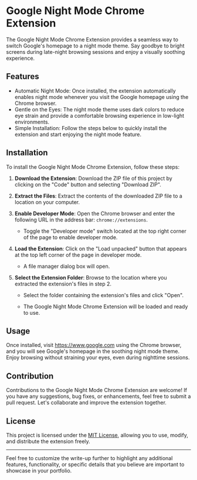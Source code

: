 <div class="markdown prose w-full break-words dark:prose-invert dark">
   <h1>Google Night Mode Chrome Extension</h1>
   <p>The Google Night Mode Chrome Extension provides a seamless way to switch Google's homepage to a night mode theme. Say goodbye to bright screens during late-night browsing sessions and enjoy a visually soothing experience.</p>
   <h2>Features</h2>
   <ul>
      <li>Automatic Night Mode: Once installed, the extension automatically enables night mode whenever you visit the Google homepage using the Chrome browser.</li>
      <li>Gentle on the Eyes: The night mode theme uses dark colors to reduce eye strain and provide a comfortable browsing experience in low-light environments.</li>
      <li>Simple Installation: Follow the steps below to quickly install the extension and start enjoying the night mode feature.</li>
   </ul>
   <h2>Installation</h2>
   <p>To install the Google Night Mode Chrome Extension, follow these steps:</p>
   <ol>
      <li>
         <p><strong>Download the Extension</strong>: Download the ZIP file of this project by clicking on the "Code" button and selecting "Download ZIP".</p>
      </li>
      <li>
         <p><strong>Extract the Files</strong>: Extract the contents of the downloaded ZIP file to a location on your computer.</p>
      </li>
      <li>
         <p><strong>Enable Developer Mode</strong>: Open the Chrome browser and enter the following URL in the address bar: <code>chrome://extensions</code>.</p>
         <ul>
            <li>Toggle the "Developer mode" switch located at the top right corner of the page to enable developer mode.</li>
         </ul>
      </li>
      <li>
         <p><strong>Load the Extension</strong>: Click on the "Load unpacked" button that appears at the top left corner of the page in developer mode.</p>
         <ul>
            <li>A file manager dialog box will open.</li>
         </ul>
      </li>
      <li>
         <p><strong>Select the Extension Folder</strong>: Browse to the location where you extracted the extension's files in step 2.</p>
         <ul>
            <li>
               <p>Select the folder containing the extension's files and click "Open".</p>
            </li>
            <li>
               <p>The Google Night Mode Chrome Extension will be loaded and ready to use.</p>
            </li>
         </ul>
      </li>
   </ol>
   <h2>Usage</h2>
   <p>Once installed, visit <a href="https://www.google.com" target="_new">https://www.google.com</a> using the Chrome browser, and you will see Google's homepage in the soothing night mode theme. Enjoy browsing without straining your eyes, even during nighttime sessions.</p>
   <h2>Contribution</h2>
   <p>Contributions to the Google Night Mode Chrome Extension are welcome! If you have any suggestions, bug fixes, or enhancements, feel free to submit a pull request. Let's collaborate and improve the extension together.</p>
   <h2>License</h2>
   <p>This project is licensed under the <a href="https://github.com/%5Busername%5D/%5Brepository%5D/blob/main/LICENSE" target="_new">MIT License</a>, allowing you to use, modify, and distribute the extension freely.</p>
   <hr>
   <p>Feel free to customize the write-up further to highlight any additional features, functionality, or specific details that you believe are important to showcase in your portfolio.</p>
</div>
